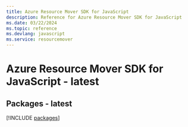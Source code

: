 ```yaml
---
title: Azure Resource Mover SDK for JavaScript
description: Reference for Azure Resource Mover SDK for JavaScript
ms.date: 03/22/2024
ms.topic: reference
ms.devlang: javascript
ms.service: resourcemover
---
```

# Azure Resource Mover SDK for JavaScript - latest
## Packages - latest
[!INCLUDE [packages](resource-mover-index.md)]